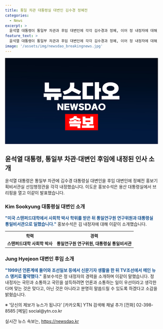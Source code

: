 ```yaml
---
title: 통일 차관 대통령실 대변인 김수경 정혜전
categories:
  - News
excerpt: >
  윤석열 대통령이 통일부 차관과 후임 대변인에 각각 김수경과 정혜, 이어 정 내정자에 대해, 국민과 소통하고 통일 정책을 추진할 것으로 기대된다고 밝혔습니다. 김 내정자는 미국 스탠퍼드대에서 박사 학위를, 정 내정자는 언론 경력을 보유하며 소통 파트너로서의 역량을 갖췄다고 소개했습니다. 국민과의 소통을 강조한 두 내정자가 새로운 대변인으로서 역할을 맡게 될 것으로 기대됩니다.
feature_text: >
  윤석열 대통령이 통일부 차관과 후임 대변인에 각각 김수경과 정혜, 이어 정 내정자에 대해, 국민과 소통하고 통일 정책을 추진할 것으로 기대된다고 밝혔습니다. 김 내정자는 미국 스탠퍼드대에서 박사 학위를, 정 내정자는 언론 경력을 보유하며 소통 파트너로서의 역량을 갖췄다고 소개했습니다. 국민과의 소통을 강조한 두 내정자가 새로운 대변인으로서 역할을 맡게 될 것으로 기대됩니다.
image: '/assets/img/newsdao_breakingnews.jpg'
---
```


<p><img src="/assets/img/newsdao_breakingnews.jpg" alt="ranknews 속보" /></p>

<h2 data-ke-size="size26">윤석열 대통령, 통일부 차관·대변인 후임에 내정된 인사 소개</h2>

<p data-ke-size="size16">윤석열 대통령은 통일부 차관에 김수경 대통령실 대변인을 후임 대변인에 정혜전 홍보기획비서관실 선임행정관을 각각 내정했습니다. 이도운 홍보수석은 용산 대통령실에서 브리핑을 열고 이같이 발표했습니다.</p>

<h3><b>Kim Sookyung 대통령실 대변인 소개</b></h3>

<p data-ke-size="size16"><b><span style="color: #1a5490;">"미국 스탠퍼드대학에서 사회학 박사 학위를 받은 뒤 통일연구원 연구위원과 대통령실 통일비서관으로 일했습니다."</span></b> 홍보수석은 김 내정자에 대해 이같이 소개했습니다.</p>

<table>
    <tr>
        <th>학력</th>
        <th>경력</th>
    </tr>
    <tr>
        <td style="text-align: center; height: 17px;"><b>스탠퍼드대학 사회학 박사</b></td>
        <td style="text-align: center; height: 17px;"><b>통일연구원 연구위원, 대통령실 통일비서관</b></td>
    </tr>
</table>

<h3><b>Jung Hyejeon 대변인 후임 소개</b></h3>

<p data-ke-size="size16"><b><span style="color: #1a5490;">"1999년 언론계에 들어와 조선일보 등에서 신문기자 생활을 한 뒤 TV조선에서 메인 뉴스 앵커로 활약했다."</span></b> 홍보수석은 정 내정자의 경력을 소개하며 이같이 말했습니다. 정 내정자는 국민과 소통하고 국민을 설득하려면 언론과 소통하는 일이 우선이라고 생각한다며 맞는 것은 맞다고, 아닌 것은 아니라고 분명히 말씀드릴 수 있도록 하겠다고 소감을 밝혔습니다.</p>

<p data-ke-size="size16">※ '당신의 제보가 뉴스가 됩니다' [카카오톡] YTN 검색해 채널 추가 [전화] 02-398-8585 [메일] social@ytn.co.kr</p>
실시간 뉴스 속보는, <a href="https://newsdao.kr" rel="dofollow">https://newsdao.kr</a>


